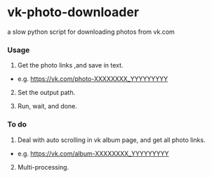 vk-photo-downloader
===

a slow python script for downloading photos from vk.com

### Usage
1) Get the photo links ,and save in text.
  - e.g. https://vk.com/photo-XXXXXXXX_YYYYYYYYY

2) Set the output path.

3) Run, wait, and done.

### To do
1) Deal with auto scrolling in vk album page, and get all photo links.
  - e.g. https://vk.com/album-XXXXXXXX_YYYYYYYYY

2) Multi-processing.


